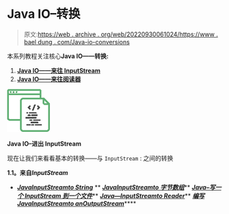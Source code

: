 # Java IO–转换

> 原文:[https://web . archive . org/web/20220930061024/https://www . bael dung . com/Java-io-conversions](https://web.archive.org/web/20220930061024/https://www.baeldung.com/java-io-conversions)

本系列教程关注核心**Java IO——转换:**

1.  **[Java IO——来往 InputStream](/web/20221013193921/https://www.baeldung.com/java-io-conversions#inputstream)**
2.  **[Java IO——来往阅读器](/web/20221013193921/https://www.baeldung.com/java-io-conversions#reader)**

![Spring Beans - icon](img/dbeba4ce430d4ebfc4db179d56e50857.png)

**Java IO–进出 InputStream**

现在让我们来看看基本的转换——与 `InputStream` : 之间的转换

**1.1。来自*InputStream***

*   ***[Java*InputStream*to String](/web/20221013193921/https://www.baeldung.com/convert-input-stream-to-string)***
**   ***[Java*InputStream*to 字节数组](/web/20221013193921/https://www.baeldung.com/convert-input-stream-to-array-of-bytes)*****   ***[Java–写一个 *InputStream* 到一个文件](/web/20221013193921/https://www.baeldung.com/convert-input-stream-to-a-file)*****   ***[Java—*InputStream*to Reader](/web/20221013193921/https://www.baeldung.com/java-convert-inputstream-to-reader)*****   ***[编写 Java*InputStream*to an*OutputStream*](/web/20221013193921/https://www.baeldung.com/java-inputstream-to-outputstream)*******